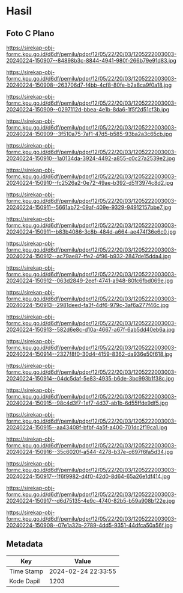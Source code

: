 # Hasil

## Foto C Plano

https://sirekap-obj-formc.kpu.go.id/d6df/pemilu/pdpr/12/05/22/20/03/1205222003003-20240224-150907--84898b3c-8844-4941-980f-266b79e91d83.jpg

https://sirekap-obj-formc.kpu.go.id/d6df/pemilu/pdpr/12/05/22/20/03/1205222003003-20240224-150908--263706d7-f4bb-4cf8-80fe-b2a8ca9f0a18.jpg

https://sirekap-obj-formc.kpu.go.id/d6df/pemilu/pdpr/12/05/22/20/03/1205222003003-20240224-150909--0297112d-bbea-4e1b-8da6-1f5f2d51cf3b.jpg

https://sirekap-obj-formc.kpu.go.id/d6df/pemilu/pdpr/12/05/22/20/03/1205222003003-20240224-150909--3f510a75-7af1-47d5-b585-93ba2a3c65cb.jpg

https://sirekap-obj-formc.kpu.go.id/d6df/pemilu/pdpr/12/05/22/20/03/1205222003003-20240224-150910--1a0134da-3924-4492-a855-c0c27a2539e2.jpg

https://sirekap-obj-formc.kpu.go.id/d6df/pemilu/pdpr/12/05/22/20/03/1205222003003-20240224-150910--fc2526a2-0e72-49ae-b392-d51f3974c8d2.jpg

https://sirekap-obj-formc.kpu.go.id/d6df/pemilu/pdpr/12/05/22/20/03/1205222003003-20240224-150911--5661ab72-09af-409e-9329-94912157bbe7.jpg

https://sirekap-obj-formc.kpu.go.id/d6df/pemilu/pdpr/12/05/22/20/03/1205222003003-20240224-150911--b83b4086-3c8b-484d-a664-ae474f36e6c0.jpg

https://sirekap-obj-formc.kpu.go.id/d6df/pemilu/pdpr/12/05/22/20/03/1205222003003-20240224-150912--ac79ae87-ffe2-4f96-b932-2847de15dda4.jpg

https://sirekap-obj-formc.kpu.go.id/d6df/pemilu/pdpr/12/05/22/20/03/1205222003003-20240224-150912--063d2849-2eef-4741-a948-80fc6fbd069e.jpg

https://sirekap-obj-formc.kpu.go.id/d6df/pemilu/pdpr/12/05/22/20/03/1205222003003-20240224-150913--2981deed-fa3f-4df6-979c-3af6a277f46c.jpg

https://sirekap-obj-formc.kpu.go.id/d6df/pemilu/pdpr/12/05/22/20/03/1205222003003-20240224-150913--582d6e8c-d10a-4667-a67f-6ab5dd40eb6a.jpg

https://sirekap-obj-formc.kpu.go.id/d6df/pemilu/pdpr/12/05/22/20/03/1205222003003-20240224-150914--2327f8f0-30d4-4159-8362-da936e50f618.jpg

https://sirekap-obj-formc.kpu.go.id/d6df/pemilu/pdpr/12/05/22/20/03/1205222003003-20240224-150914--04dc5daf-5e83-4935-b6de-3bc993b1f38c.jpg

https://sirekap-obj-formc.kpu.go.id/d6df/pemilu/pdpr/12/05/22/20/03/1205222003003-20240224-150915--98c4d3f7-1ef7-4d37-ab1b-6d55ffde9df5.jpg

https://sirekap-obj-formc.kpu.go.id/d6df/pemilu/pdpr/12/05/22/20/03/1205222003003-20240224-150915--aa43408f-bfbf-4a5f-a400-701dc2f19ca1.jpg

https://sirekap-obj-formc.kpu.go.id/d6df/pemilu/pdpr/12/05/22/20/03/1205222003003-20240224-150916--35c6020f-a544-4278-b37e-c697f6fa5d34.jpg

https://sirekap-obj-formc.kpu.go.id/d6df/pemilu/pdpr/12/05/22/20/03/1205222003003-20240224-150917--1f6f9982-d4f0-42d0-8d64-65a26e1df414.jpg

https://sirekap-obj-formc.kpu.go.id/d6df/pemilu/pdpr/12/05/22/20/03/1205222003003-20240224-150917--d6d75135-4e9c-4740-82b5-b59a908bf22e.jpg

https://sirekap-obj-formc.kpu.go.id/d6df/pemilu/pdpr/12/05/22/20/03/1205222003003-20240224-150908--07e1a32b-2789-4dd5-9351-44dfca50a56f.jpg


## Metadata

| Key        | Value               |
| ---------- | ------------------- |
| Time Stamp | 2024-02-24 22:33:55 |
| Kode Dapil | 1203                |



